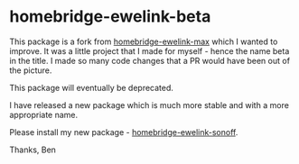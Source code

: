 # homebridge-ewelink-beta
This package is a fork from [homebridge-ewelink-max](https://github.com/howanghk/homebridge-ewelink) which I wanted to improve. It was a little project that I made for myself - hence the name beta in the title. I made so many code changes that a PR would have been out of the picture.

This package will eventually be deprecated.

I have released a new package which is much more stable and with a more appropriate name.

Please install my new package - [homebridge-ewelink-sonoff](https://github.com/thepotterfamily/homebridge-ewelink-sonoff).

Thanks,
Ben
